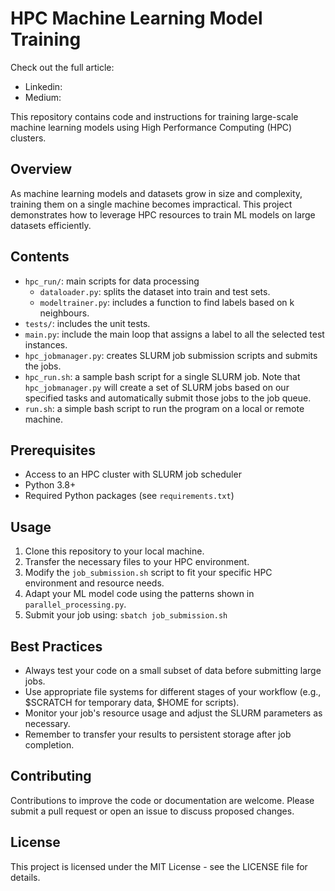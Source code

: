 # HPC Machine Learning Model Training

Check out the full article: 
- Linkedin:
- Medium:  

This repository contains code and instructions for training large-scale machine learning models using High Performance Computing (HPC) clusters.

## Overview

As machine learning models and datasets grow in size and complexity, training them on a single machine becomes impractical. This project demonstrates how to leverage HPC resources to train ML models on large datasets efficiently.

## Contents

- `hpc_run/`: main scripts for data processing
    - `dataloader.py`: splits the dataset into train and test sets.
    - `modeltrainer.py`: includes a function to find labels based on k neighbours.
- `tests/`: includes the unit tests.
- `main.py`: include the main loop that assigns a label to all the selected test instances.
- `hpc_jobmanager.py`: creates SLURM job submission scripts and submits the jobs.
- `hpc_run.sh`: a sample bash script for a single SLURM job. Note that `hpc_jobmanager.py` will create a set of SLURM jobs based on our specified tasks and automatically submit those jobs to the job queue.
- `run.sh`: a simple bash script to run the program on a local or remote machine. 



## Prerequisites

- Access to an HPC cluster with SLURM job scheduler
- Python 3.8+
- Required Python packages (see `requirements.txt`)

## Usage

1. Clone this repository to your local machine.
2. Transfer the necessary files to your HPC environment.
3. Modify the `job_submission.sh` script to fit your specific HPC environment and resource needs.
4. Adapt your ML model code using the patterns shown in `parallel_processing.py`.
5. Submit your job using: `sbatch job_submission.sh`

## Best Practices

- Always test your code on a small subset of data before submitting large jobs.
- Use appropriate file systems for different stages of your workflow (e.g., $SCRATCH for temporary data, $HOME for scripts).
- Monitor your job's resource usage and adjust the SLURM parameters as necessary.
- Remember to transfer your results to persistent storage after job completion.

## Contributing

Contributions to improve the code or documentation are welcome. Please submit a pull request or open an issue to discuss proposed changes.

## License

This project is licensed under the MIT License - see the LICENSE file for details.